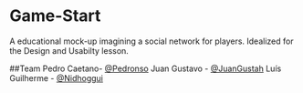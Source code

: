 # Game-Start
A educational mock-up imagining a social network for players. Idealized for the Design and Usabilty lesson.

##Team
Pedro Caetano- [@Pedronso](https://github.com/pedronso)
Juan Gustavo -  [@JuanGustah](https://github.com/JuanGustah)
Luís Guilherme - [@Nidhoggui](https://github.com/Nidhoggui)
